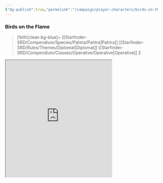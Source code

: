 ```yaml
---
{"dg-publish":true,"permalink":"/campaign/player-characters/birds-on-the-flame/birds/","dgPassFrontmatter":true}
---
```



### Birds on the Flame
>[!kith|clean bg-blue]+ [[Starfinder-SRD/Compendium/Species/Pahtra/Pahtra\|Pahtra]] [[Starfinder-SRD/Rules/Themes/Diplomat\|Diplomat]] [[Starfinder-SRD/Compendium/Classes/Operative/Operative\|Operative]] 2
>
<iframe 
        id="BirdsChar" 
        title="Birds on the Flame Character Sheet"
        src="https://hephaistos.online/character/2100832054" 
        width= "350"
        height= "385"
       ></iframe>


